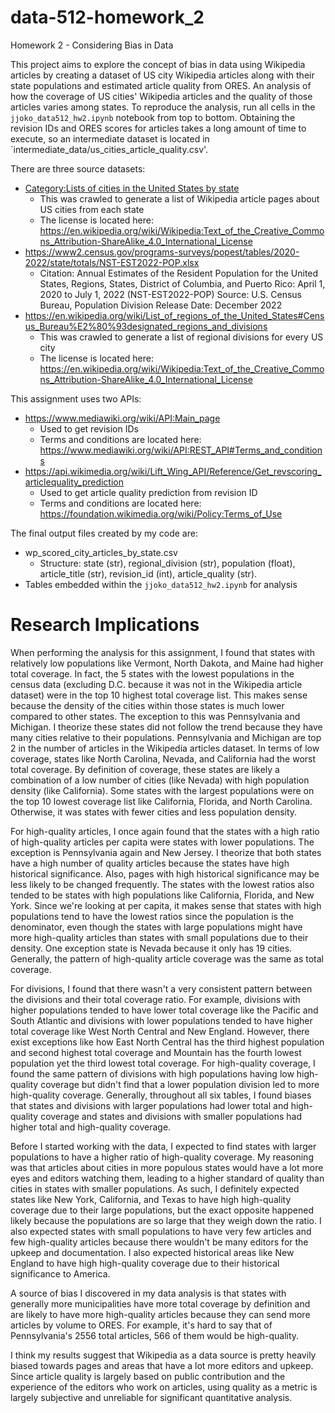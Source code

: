 # data-512-homework_2
Homework 2 - Considering Bias in Data

This project aims to explore the concept of bias in data using Wikipedia articles by creating a dataset of US city Wikipedia articles along with their state populations and estimated article quality from ORES. An analysis of how the coverage of US cities' Wikipedia articles and the quality of those articles varies among states. To reproduce the analysis, run all cells in the `jjoko_data512_hw2.ipynb` notebook from top to bottom. Obtaining the revision IDs and ORES scores for articles takes a long amount of time to execute, so an intermediate dataset is located in `intermediate_data/us_cities_article_quality.csv'.

There are three source datasets:
* [Category:Lists of cities in the United States by state](https://en.wikipedia.org/wiki/Category:Lists_of_cities_in_the_United_States_by_state)
  * This was crawled to generate a list of Wikipedia article pages about US cities from each state
  * The license is located here: https://en.wikipedia.org/wiki/Wikipedia:Text_of_the_Creative_Commons_Attribution-ShareAlike_4.0_International_License
* https://www2.census.gov/programs-surveys/popest/tables/2020-2022/state/totals/NST-EST2022-POP.xlsx
  * Citation: Annual Estimates of the Resident Population for the United States, Regions, States, District of Columbia, and Puerto Rico: April 1, 2020 to July 1, 2022 (NST-EST2022-POP) Source: U.S. Census Bureau, Population Division Release Date: December 2022
* https://en.wikipedia.org/wiki/List_of_regions_of_the_United_States#Census_Bureau%E2%80%93designated_regions_and_divisions
  * This was crawled to generate a list of regional divisions for every US city
  * The license is located here: https://en.wikipedia.org/wiki/Wikipedia:Text_of_the_Creative_Commons_Attribution-ShareAlike_4.0_International_License
 
This assignment uses two APIs:
* https://www.mediawiki.org/wiki/API:Main_page
  * Used to get revision IDs
  * Terms and conditions are located here: https://www.mediawiki.org/wiki/API:REST_API#Terms_and_conditions
* https://api.wikimedia.org/wiki/Lift_Wing_API/Reference/Get_revscoring_articlequality_prediction
  * Used to get article quality prediction from revision ID
  * Terms and conditions are located here: https://foundation.wikimedia.org/wiki/Policy:Terms_of_Use

The final output files created by my code are:
* wp_scored_city_articles_by_state.csv
  * Structure: state (str), regional_division (str), population (float), article_title (str), revision_id (int), article_quality (str). 
* Tables embedded within the `jjoko_data512_hw2.ipynb` for analysis

# Research Implications
When performing the analysis for this assignment, I found that states with relatively low populations like Vermont, North Dakota, and Maine had higher total coverage. In fact, the 5 states with the lowest populations in the census data (excluding D.C. because it was not in the Wikipedia article dataset) were in the top 10 highest total coverage list. This makes sense because the density of the cities within those states is much lower compared to other states. The exception to this was Pennsylvania and Michigan. I theorize these states did not follow the trend because they have many cities relative to their populations. Pennsylvania and Michigan are top 2 in the number of articles in the Wikipedia articles dataset. In terms of low coverage, states like North Carolina, Nevada, and California had the worst total coverage. By definition of coverage, these states are likely a combination of a low number of cities (like Nevada) with high population density (like California). Some states with the largest populations were on the top 10 lowest coverage list like California, Florida, and North Carolina. Otherwise, it was states with fewer cities and less population density.

For high-quality articles, I once again found that the states with a high ratio of high-quality articles per capita were states with lower populations. The exception is Pennsylvania again and New Jersey. I theorize that both states have a high number of quality articles because the states have high historical significance. Also, pages with high historical significance may be less likely to be changed frequently. The states with the lowest ratios also tended to be states with high populations like California, Florida, and New York. Since we're looking at per capita, it makes sense that states with high populations tend to have the lowest ratios since the population is the denominator, even though the states with large populations might have more high-quality articles than states with small populations due to their density. One exception state is Nevada because it only has 19 cities. Generally, the pattern of high-quality article coverage was the same as total coverage. 

For divisions, I found that there wasn't a very consistent pattern between the divisions and their total coverage ratio. For example, divisions with higher populations tended to have lower total coverage like the Pacific and South Atlantic and divisions with lower populations tended to have higher total coverage like West North Central and New England. However, there exist exceptions like how East North Central has the third highest population and second highest total coverage and Mountain has the fourth lowest population yet the third lowest total coverage. For high-quality coverage, I found the same pattern of divisions with high populations having low high-quality coverage but didn't find that a lower population division led to more high-quality coverage. Generally, throughout all six tables, I found biases that states and divisions with larger populations had lower total and high-quality coverage and states and divisions with smaller populations had higher total and high-quality coverage.

Before I started working with the data, I expected to find states with larger populations to have a higher ratio of high-quality coverage. My reasoning was that articles about cities in more populous states would have a lot more eyes and editors watching them, leading to a higher standard of quality than cities in states with smaller populations. As such, I definitely expected states like New York, California, and Texas to have high high-quality coverage due to their large populations, but the exact opposite happened likely because the populations are so large that they weigh down the ratio. I also expected states with small populations to have very few articles and few high-quality articles because there wouldn't be many editors for the upkeep and documentation. I also expected historical areas like New England to have high high-quality coverage due to their historical significance to America.

A source of bias I discovered in my data analysis is that states with generally more municipalities have more total coverage by definition and are likely to have more high-quality articles because they can send more articles by volume to ORES. For example, it's hard to say that of Pennsylvania's 2556 total articles, 566 of them would be high-quality. 

I think my results suggest that Wikipedia as a data source is pretty heavily biased towards pages and areas that have a lot more editors and upkeep. Since article quality is largely based on public contribution and the experience of the editors who work on articles, using quality as a metric is largely subjective and unreliable for significant quantitative analysis.
